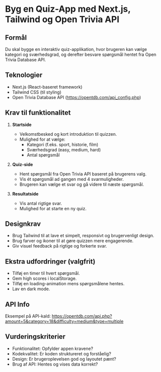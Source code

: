 # Byg en Quiz-App med Next.js, Tailwind og Open Trivia API

## Formål
Du skal bygge en interaktiv quiz-applikation, hvor brugeren kan vælge kategori og sværhedsgrad, og derefter besvare spørgsmål hentet fra Open Trivia Database API.

## Teknologier
- Next.js (React-baseret framework) 
- Tailwind CSS (til styling) 
- Open Trivia Database API (https://opentdb.com/api_config.php) 

## Krav til funktionalitet

1. **Startside**
   - Velkomstbesked og kort introduktion til quizzen. 
   - Mulighed for at vælge:
     - Kategori (f.eks. sport, historie, film) 
     - Sværhedsgrad (easy, medium, hard) 
     - Antal spørgsmål 

2. **Quiz-side**
   - Hent spørgsmål fra Open Trivia API baseret på brugerens valg. 
   - Vis ét spørgsmål ad gangen med 4 svarmuligheder. 
   - Brugeren kan vælge et svar og gå videre til næste spørgsmål. 

3. **Resultatside**
   - Vis antal rigtige svar. 
   - Mulighed for at starte en ny quiz.

## Designkrav
- Brug Tailwind til at lave et simpelt, responsivt og brugervenligt design. 
- Brug farver og ikoner til at gøre quizzen mere engagerende. 
- Giv visuel feedback på rigtige og forkerte svar. 

## Ekstra udfordringer (valgfrit)
- Tilføj en timer til hvert spørgsmål.
- Gem high scores i localStorage.
- Tilføj en loading-animation mens spørgsmålene hentes.
- Lav en dark mode.

## API Info
Eksempel på API-kald:
https://opentdb.com/api.php?amount=5&category=18&difficulty=medium&type=multiple

## Vurderingskriterier
- Funktionalitet: Opfylder appen kravene?
- Kodekvalitet: Er koden struktureret og forståelig?
- Design: Er brugeroplevelsen god og layoutet pænt?
- Brug af API: Hentes og vises data korrekt?
